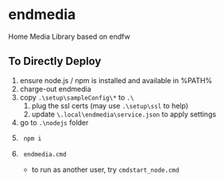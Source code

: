 # endmedia
Home Media Library based on endfw

## To Directly Deploy

1. ensure node.js / npm is installed and available in %PATH%
1. charge-out endmedia
1. copy `.\setup\sampleConfig\*` to `.\`
    1. plug the ssl certs (may use `.\setup\ssl` to help)
    2. update `\.local\endmedia\service.json` to apply settings
1. go to `.\nodejs` folder
1. ```cmd
    npm i
    ```
1. ```cmd
    endmedia.cmd
    ```
    * to run as another user, try `cmdstart_node.cmd`
